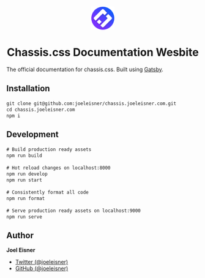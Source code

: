 <p align="center"><img alt="Gatsby" src="src/images/icon.png?raw=true" width="60" /></p>
<h1 align="center">Chassis.css Documentation Wesbite</h1>

The official documentation for chassis.css. Built using [Gatsby](https://www.gatsbyjs.org).

## Installation
```shell
git clone git@github.com:joeleisner/chassis.joeleisner.com.git
cd chassis.joeleisner.com
npm i
```

## Development
```shell
# Build production ready assets
npm run build

# Hot reload changes on localhost:8000
npm run develop
npm run start

# Consistently format all code
npm run format

# Serve production ready assets on localhost:9000
npm run serve
```

## Author
**Joel Eisner**
* [Twitter (@joeleisner)](https://twitter.com/joeleisner)
* [GitHub (@joeleisner)](https://github.com/joeleisner)